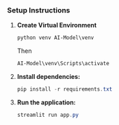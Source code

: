 

### Setup Instructions

1. **Create Virtual Environment**
    ```powershell
    python venv AI-Model\venv
    ```
    Then
    ```powershell
    AI-Model\venv\Scripts\activate

1. **Install dependencies:**
   ```powershell
   pip install -r requirements.txt
   ```


3. **Run the application:**
   ```powershell
   streamlit run app.py
   ```

